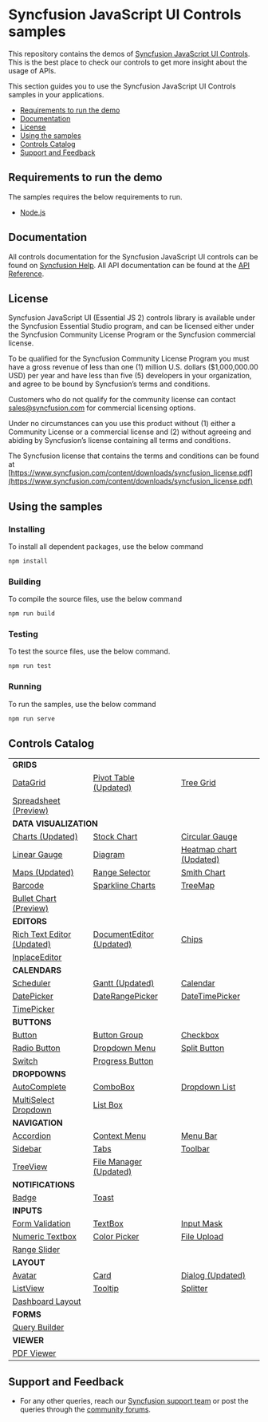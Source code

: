 # Syncfusion JavaScript UI Controls samples

This repository contains the demos of [Syncfusion JavaScript UI Controls](https://www.syncfusion.com/javascript-ui-controls?utm_medium=listing&utm_source=github&utm_campaign=ej2-samples). This is the best place to check our controls to get more insight about the usage of APIs.

This section guides you to use the Syncfusion JavaScript UI Controls samples in your applications.

* [Requirements to run the demo](#requirements-to-run-the-demo)
* [Documentation](#documentation)
* [License](#license)
* [Using the samples](#using-the-samples)
* [Controls Catalog](#controls-catalog)
* [Support and Feedback](#support-and-feedback)

## Requirements to run the demo

The samples requires the below requirements to run.

* [Node.js](https://nodejs.org/en/)

## Documentation

All controls documentation for the Syncfusion JavaScript UI controls can be found on [Syncfusion Help](https://ej2.syncfusion.com/documentation/?utm_source=github&utm_medium=listing&utm_campaign=ej2-samples). All API documentation can be found at the [API Reference](https://ej2.syncfusion.com/documentation/api?utm_source=github&utm_medium=listing&utm_campaign=ej2-samples).

## License

Syncfusion JavaScript UI (Essential JS 2) controls library is available under the Syncfusion Essential Studio program,  and can be licensed either under the Syncfusion Community License Program or the Syncfusion commercial license.

To be qualified for the Syncfusion Community License Program you must have a gross revenue of less than one (1) million U.S. dollars ($1,000,000.00 USD) per year and have less than five (5) developers in your organization, and agree to be bound by Syncfusion’s terms and conditions.

Customers who do not qualify for the community license can contact sales@syncfusion.com for commercial licensing options.

Under no circumstances can you use this product without (1) either a Community License or a commercial license and (2) without agreeing and abiding by Syncfusion’s license containing all terms and conditions.

The Syncfusion license that contains the terms and conditions can be found at
[https://www.syncfusion.com/content/downloads/syncfusion_license.pdf](https://www.syncfusion.com/content/downloads/syncfusion_license.pdf)

## Using the samples

### Installing

To install all dependent packages, use the below command

```bash
npm install
```

### Building

To compile the source files, use the below command

```bash
npm run build
```

### Testing

To test the source files, use the below command.

```bash
npm run test
```

### Running

To run the samples, use the below command

```bash
npm run serve
```

## Controls Catalog

<table>
    <tr>
        <td colspan="3" rowspan="1">
            <b>GRIDS<b>
        </td>
    </tr>
    <tr>
        <td>
            <a href="src/grid">DataGrid</a>
        </td>
        <td>
            <a href="src/pivot-view">Pivot Table (Updated)</a>
        </td>
        <td>
            <a href="src/tree-grid">Tree Grid</a>
        </td>
    </tr>
    <tr>
        <td>
            <a href="src/spreadsheet">Spreadsheet (Preview)</a>
        </td>
        <td></td> 
        <td></td>
    </tr>
    <tr>
        <td colspan="3" rowspan="1">
            <b>DATA VISUALIZATION<b>
        </td>
    </tr>
    <tr>
        <td>
            <a href="src/chart">Charts (Updated)</a>
        </td>
        <td>
            <a href="src/stock-chart">Stock Chart</a>
        </td>
        <td>
            <a href="src/circular-gauge">Circular Gauge</a>
        </td>
    </tr>
    <tr>
        <td>
            <a href="src/linear-gauge">Linear Gauge</a>
        </td>
        <td>
            <a href="src/diagram">Diagram</a>
        </td>
        <td>
            <a href="src/heatmap">Heatmap chart (Updated)</a>
        </td>     
    </tr>
    <tr>
        <td>
            <a href="src/maps">Maps (Updated)</a>
        </td>
        <td>
            <a href="src/range-navigator">Range Selector</a>
        </td>
        <td>
            <a href="src/smith-chart">Smith Chart</a>
        </td>        
    </tr>
    <tr>
        <td>
            <a href="src/barcode">Barcode</a>
        </td>
        <td>
            <a href="src/sparkline">Sparkline Charts</a>
        </td>
        <td>
            <a href="src/treemap">TreeMap</a>
        </td>
    </tr>
    <tr>
        <td>
            <a href="src/bullet-chart">Bullet Chart (Preview)</a>
        </td>
        <td></td>
        <td></td>
    </tr>
    <tr>
        <td colspan="3" rowspan="1">
            <b>EDITORS<b>
        </td>
    </tr>
    <tr>
        <td>
            <a href="src/rich-text-editor">Rich Text Editor (Updated)</a>
        </td>
        <td>
            <a href="src/document-editor">DocumentEditor (Updated)</a>
        </td>
        <td>
            <a href="src/chips">Chips</a>
        </td>
    </tr>
    <tr>
        <td>
            <a href="src/inplace-editor">InplaceEditor</a>
        </td>
        <td></td>
        <td></td>
    </tr>
    <tr>
        <td colspan="3" rowspan="1">
            <b>CALENDARS<b>
        </td>
    </tr>
    <tr>
        <td>
            <a href="src/schedule">Scheduler</a>
        </td>
        <td>
            <a href="src/gantt">Gantt (Updated)</a>
        </td>
        <td>
            <a href="src/calendar">Calendar</a>
        </td>
    </tr>
    <tr>
       <td>
            <a href="src/datepicker">DatePicker</a>
        </td>
        <td>
            <a href="src/daterangepicker">DateRangePicker</a>
        </td>
        <td>
            <a href="src/datetimepicker">DateTimePicker</a>
        </td>
    </tr>
    <tr>
        <td>
            <a href="src/timepicker">TimePicker</a>
        </td>
        <td></td>
        <td></td>
    </tr>
    <tr>
        <td colspan="3" rowspan="1">
            <b>BUTTONS<b>
        </td>
    </tr>
    <tr>
        <td>
            <a href="src/button/default.ts">Button</a>
        </td>
        <td>
            <a href="src/button/button-group.ts">Button Group</a>
        </td>
        <td>
            <a href="src/button/checkbox.ts">Checkbox</a>
        </td>
    </tr>
    <tr>
        <td>
            <a href="src/button/radio-button.ts">Radio Button</a>
        </td>
        <td>
            <a href="src/button/dropdown-button.ts">Dropdown Menu</a>
        </td>
        <td>
            <a href="src/button/split-button.ts">Split Button</a>
        </td>
    </tr>
    <tr>
        <td>
            <a href="src/button/switch.ts">Switch</a>
        </td>
        <td>
            <a href="src/button/progress-button.ts">Progress Button</a>
        </td>
        <td></td>
    </tr>
    <tr>
        <td colspan="3" rowspan="1">
            <b>DROPDOWNS<b>
        </td>
    </tr>
    <tr>
        <td>
            <a href="src/auto-complete">AutoComplete</a>
        </td>
        <td>
            <a href="src/combo-box">ComboBox</a>
        </td>
        <td>
            <a href="src/drop-down-list">Dropdown List</a>
        </td>
    </tr>
    <tr>
        <td>
            <a href="src/multi-select">MultiSelect Dropdown</a>
        </td>
        <td>
            <a href="src/list-box">List Box</a>
        </td>
        <td></td>
    </tr>
    <tr>
        <td colspan="3" rowspan="1">
            <b>NAVIGATION<b>
        </td>
    </tr>
    <tr>
        <td>
            <a href="src/accordion">Accordion</a>
        </td>
        <td>
            <a href="src/context-menu">Context Menu</a>
        </td>
        <td>
            <a href="src/menu">Menu Bar</a>
        </td>
    </tr>
    <tr>
        <td>
            <a href="src/sidebar">Sidebar</a>
        </td>
        <td>
            <a href="src/tab">Tabs</a>
        </td>
        <td>
            <a href="src/toolbar">Toolbar</a>
        </td>
    </tr>
    <tr>
        <td>
            <a href="src/treeview">TreeView</a>
        </td>
        <td>
            <a href="src/file-manager">File Manager (Updated)</a>
        </td>
        <td></td>
    </tr>
        <tr>
        <td colspan="3" rowspan="1">
            <b>NOTIFICATIONS<b>
        </td>
    </tr>
    <tr>
        <td>
            <a href="src/badge">Badge</a>
        </td>
        <td>
            <a href="src/toast">Toast</a>
        </td>
        <td></td>
    </tr>
    <tr>
        <td colspan="3" rowspan="1">
            <b>INPUTS<b>
        </td>
    </tr>
    <tr>
        <td>
            <a href="src/form-validator">Form Validation</a>
        </td>
        <td>
            <a href="src/textboxes">TextBox</a>
        </td>
        <td>
            <a href="src/maskedtextbox">Input Mask</a>
        </td>
    </tr>
    <tr>
        <td>
            <a href="src/numerictextbox">Numeric Textbox</a>
        </td>
        <td>
            <a href="src/color-picker">Color Picker</a>
        </td>
        <td>
            <a href="src/uploader">File Upload</a>
        </td>  
    </tr>
    <tr>
        <td>
            <a href="src/slider">Range Slider</a>
        </td>
        <td></td>
        <td></td>
    </tr>
    <tr>
        <td colspan="3" rowspan="1">
            <b>LAYOUT<b>
        </td>
    </tr>
    <tr>
        <td>
            <a href="src/avatar">Avatar</a>
        </td>
        <td>
            <a href="src/card">Card</a>
        </td>
        <td>
            <a href="src/dialog">Dialog (Updated)</a>
        </td>
    </tr>
    <tr>
        <td>
            <a href="src/listview">ListView</a>
        </td>
        <td>
            <a href="src/tooltip">Tooltip</a>
        </td>
        <td>
            <a href="src/splitter">Splitter</a>
        </td>
    </tr>
    <tr>
        <td>
            <a href="src/dashboard-layout">Dashboard Layout</a>
        </td>
        <td></td>
        <td></td>
    </tr>
    <tr>
        <td colspan="3" rowspan="1">
            <b>FORMS<b>
        </td>
    </tr>
    <tr>
        <td>
            <a href="src/query-builder">Query Builder</a>
        </td>
        <td></td>
        <td></td>
    </tr>
    <tr>
        <td colspan="3" rowspan="1">
            <b>VIEWER<b>
        </td>
    </tr>
    <tr>
        <td>
            <a href="src/pdfviewer">PDF Viewer</a>
        </td>
        <td></td>
        <td></td>
    </tr>
</table>


## Support and Feedback

* For any other queries, reach our [Syncfusion support team](https://www.syncfusion.com/support/directtrac/incidents/newincident?utm_source=github&utm_medium=listing&utm_campaign=ej2-samples) or post the queries through the [community forums](https://www.syncfusion.com/forums?utm_source=github&utm_medium=listing&utm_campaign=ej2-samples).



